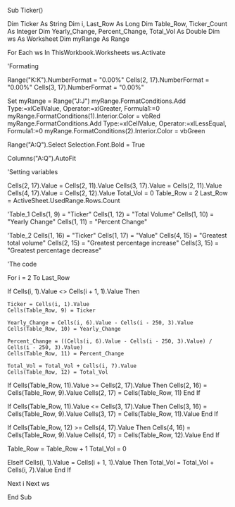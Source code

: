 Sub Ticker()

Dim Ticker As String
Dim i, Last_Row As Long
Dim Table_Row, Ticker_Count  As Integer
Dim Yearly_Change, Percent_Change, Total_Vol As Double
Dim ws As Worksheet
Dim myRange As Range


For Each ws In ThisWorkbook.Worksheets
ws.Activate

'Formating

Range("K:K").NumberFormat = "0.00%"
Cells(2, 17).NumberFormat = "0.00%"
Cells(3, 17).NumberFormat = "0.00%"

Set myRange = Range("J:J")
myRange.FormatConditions.Add Type:=xlCellValue, Operator:=xlGreater, Formula1:=0
myRange.FormatConditions(1).Interior.Color = vbRed
myRange.FormatConditions.Add Type:=xlCellValue, Operator:=xlLessEqual, Formula1:=0
myRange.FormatConditions(2).Interior.Color = vbGreen

Range("A:Q").Select
Selection.Font.Bold = True

Columns("A:Q").AutoFit



'Setting variables

Cells(2, 17).Value = Cells(2, 11).Value
Cells(3, 17).Value = Cells(2, 11).Value
Cells(4, 17).Value = Cells(2, 12).Value
Total_Vol = 0
Table_Row = 2
Last_Row = ActiveSheet.UsedRange.Rows.Count


'Table_1
Cells(1, 9) = "Ticker"
Cells(1, 12) = "Total Volume"
Cells(1, 10) = "Yearly Change"
Cells(1, 11) = "Percent Change"

'Table_2
Cells(1, 16) = "Ticker"
Cells(1, 17) = "Value"
Cells(4, 15) = "Greatest total volume"
Cells(2, 15) = "Greatest percentage increase"
Cells(3, 15) = "Greatest percentage decrease"

'The code

For i = 2 To Last_Row



If Cells(i, 1).Value <> Cells(i + 1, 1).Value Then


    Ticker = Cells(i, 1).Value
    Cells(Table_Row, 9) = Ticker

    Yearly_Change = Cells(i, 6).Value - Cells(i - 250, 3).Value
    Cells(Table_Row, 10) = Yearly_Change

    Percent_Change = ((Cells(i, 6).Value - Cells(i - 250, 3).Value) / Cells(i - 250, 3).Value)
    Cells(Table_Row, 11) = Percent_Change

    Total_Vol = Total_Vol + Cells(i, 7).Value
    Cells(Table_Row, 12) = Total_Vol





If Cells(Table_Row, 11).Value >= Cells(2, 17).Value Then
    Cells(2, 16) = Cells(Table_Row, 9).Value
    Cells(2, 17) = Cells(Table_Row, 11)
End If

If Cells(Table_Row, 11).Value <= Cells(3, 17).Value Then
    Cells(3, 16) = Cells(Table_Row, 9).Value
    Cells(3, 17) = Cells(Table_Row, 11).Value
End If


If Cells(Table_Row, 12) >= Cells(4, 17).Value Then
    Cells(4, 16) = Cells(Table_Row, 9).Value
    Cells(4, 17) = Cells(Table_Row, 12).Value
End If

Table_Row = Table_Row + 1
Total_Vol = 0


ElseIf Cells(i, 1).Value = Cells(i + 1, 1).Value Then
    Total_Vol = Total_Vol + Cells(i, 7).Value
End If

Next i
Next ws

End Sub
